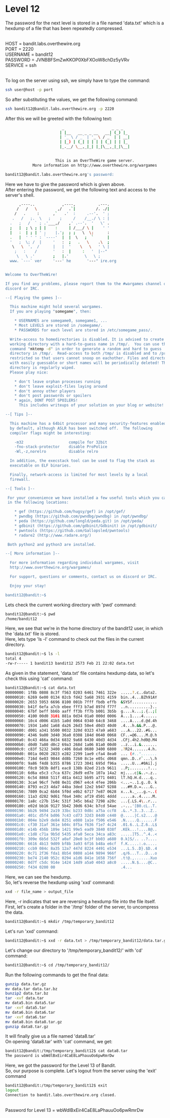 # Level 12
The password for the next level is stored in a file named 'data.txt' which is a hexdump of a file that has been repeatedly compressed.<br /><br />

HOST = bandit.labs.overthewire.org<br />
PORT = 2220<br />
USERNAME = bandit12<br />
PASSWORD = JVNBBFSmZwKKOP0XbFXOoW8chDz5yVRv<br />
SERVICE = ssh<br /><br />

To log on the server using ssh, we simply have to type the command:
```bash
ssh user@host -p port
```
So after substituting the values, we get the following command:
```bash
ssh bandit12@bandit.labs.overthewire.org -p 2220
```
After this we will be greeted with the following text:
```bash
                         _                     _ _ _   
                        | |__   __ _ _ __   __| (_) |_ 
                        | '_ \ / _` | '_ \ / _` | | __|
                        | |_) | (_| | | | | (_| | | |_ 
                        |_.__/ \__,_|_| |_|\__,_|_|\__|
                                                       

                      This is an OverTheWire game server. 
            More information on http://www.overthewire.org/wargames

bandit12@bandit.labs.overthewire.org's password:
```
Here we have to give the password which is given above.<br />
After entering the password, we get the following text and access to the server's shell.
```bash
      ,----..            ,----,          .---.
     /   /   \         ,/   .`|         /. ./|
    /   .     :      ,`   .'  :     .--'.  ' ;
   .   /   ;.  \   ;    ;     /    /__./ \ : |
  .   ;   /  ` ; .'___,/    ,' .--'.  '   \' .
  ;   |  ; \ ; | |    :     | /___/ \ |    ' '
  |   :  | ; | ' ;    |.';  ; ;   \  \;      :
  .   |  ' ' ' : `----'  |  |  \   ;  `      |
  '   ;  \; /  |     '   :  ;   .   \    .\  ;
   \   \  ',  /      |   |  '    \   \   ' \ |
    ;   :    /       '   :  |     :   '  |--"
     \   \ .'        ;   |.'       \   \ ;
  www. `---` ver     '---' he       '---" ire.org


Welcome to OverTheWire!

If you find any problems, please report them to the #wargames channel on
discord or IRC.

--[ Playing the games ]--

  This machine might hold several wargames.
  If you are playing "somegame", then:

    * USERNAMES are somegame0, somegame1, ...
    * Most LEVELS are stored in /somegame/.
    * PASSWORDS for each level are stored in /etc/somegame_pass/.

  Write-access to homedirectories is disabled. It is advised to create a
  working directory with a hard-to-guess name in /tmp/.  You can use the
  command "mktemp -d" in order to generate a random and hard to guess
  directory in /tmp/.  Read-access to both /tmp/ is disabled and to /proc
  restricted so that users cannot snoop on eachother. Files and directories
  with easily guessable or short names will be periodically deleted! The /tmp
  directory is regularly wiped.
  Please play nice:

    * don't leave orphan processes running
    * don't leave exploit-files laying around
    * don't annoy other players
    * don't post passwords or spoilers
    * again, DONT POST SPOILERS!
      This includes writeups of your solution on your blog or website!

--[ Tips ]--

  This machine has a 64bit processor and many security-features enabled
  by default, although ASLR has been switched off.  The following
  compiler flags might be interesting:

    -m32                    compile for 32bit
    -fno-stack-protector    disable ProPolice
    -Wl,-z,norelro          disable relro

  In addition, the execstack tool can be used to flag the stack as
  executable on ELF binaries.

  Finally, network-access is limited for most levels by a local
  firewall.

--[ Tools ]--

 For your convenience we have installed a few useful tools which you can find
 in the following locations:

    * gef (https://github.com/hugsy/gef) in /opt/gef/
    * pwndbg (https://github.com/pwndbg/pwndbg) in /opt/pwndbg/
    * peda (https://github.com/longld/peda.git) in /opt/peda/
    * gdbinit (https://github.com/gdbinit/Gdbinit) in /opt/gdbinit/
    * pwntools (https://github.com/Gallopsled/pwntools)
    * radare2 (http://www.radare.org/)

 Both python2 and python3 are installed.

--[ More information ]--

  For more information regarding individual wargames, visit
  http://www.overthewire.org/wargames/

  For support, questions or comments, contact us on discord or IRC.

  Enjoy your stay!

bandit12@bandit:~$
```
Lets check the current working directory with 'pwd' command:
```bash
bandit12@bandit:~$ pwd
/home/bandit12
```
Here, we see that we're in the home directory of the bandit12 user, in which the 'data.txt' file is stored.<br />
Here, lets type 'ls -l' command to check out the files in the current directory.
```bash
bandit12@bandit:~$ ls -l
total 4
-rw-r----- 1 bandit13 bandit12 2573 Feb 21 22:02 data.txt
```
As given in the statement, 'data.txt' file contains hexdump data, so let's check this using 'cat' command:
```bash
bandit12@bandit:~$ cat data.txt
00000000: 1f8b 0808 8c3f f563 0203 6461 7461 322e  .....?.c..data2.
00000010: 6269 6e00 0134 02cb fd42 5a68 3931 4159  bin..4...BZh91AY
00000020: 2653 5953 6696 8100 001b 7fff fbdb effb  &SYSf...........
00000030: b41f 6efa a7cb ebee fff3 b7ad 897d f77f  ..n..........}..
00000040: 67bf beff bb6b aaff ff3b ff7b b001 3b5b  g....k...;.{..;[
00000050: 4100 00d0 3101 881a 0d34 01a0 000d 0006  A...1....4......
00000060: 10c4 d006 41b5 1a0d 0064 0340 64c8 3468  ....A....d.@d.4h
00000070: 1934 1a0d 1a68 da26 26d3 50e4 d0d3 40d0  .4...h.&&.P...@.
00000080: d001 a341 b500 0032 320d 0323 47a9 a683  ...A...22..#G...
00000090: 4346 9a00 3d40 36a0 0308 184d 0640 0068  CF..=@6....M.@.h
000000a0: 0c43 466a 0d34 6832 9a68 6430 40d3 4d34  .CFj.4h2.hd0@.M4
000000b0: d0d0 7a80 d0c2 69a3 268d 1a06 81a0 00d0  ..z...i.&.......
000000c0: c83f 5232 3400 c406 8da8 0680 3400 6800  .?R24.......4.h.
000000d0: 001a 0020 2823 e282 2299 1ae9 cfa4 8ea0  ... (#..".......
000000e0: 716d 6e03 9844 dd8b 7260 8c1e e05c d068  qmn..D..r`...\.h
000000f0: 9a86 f4d8 b355 8786 1723 3041 695d f96a  .....U...#0Ai].j
00000100: f8c0 503b 8df1 eac8 138b 82ed 21cb 9611  ..P;........!...
00000110: 6d6a e5c3 c7ca 637c 26d9 ed7e 107a 14a2  mj....c|&..~.z..
00000120: 6c54 8868 511f 481a 6412 bb95 a771 0401  lT.hQ.H.d....q..
00000130: 3ca4 96cf 7e08 0e31 d967 e4c4 4fee 206b  <...~..1.g..O. k
00000140: 8793 ec23 4da7 44ba 3ded 12e2 b947 9288  ...#M.D.=....G..
00000150: 7809 0ca2 6b04 5f0d e0b2 6717 7e87 0628  x...k._...g.~..(
00000160: 11a3 d282 9d61 f0a4 340c af19 d501 4ddd  .....a..4.....M.
00000170: 1a8c c27b 154c 531f 345c b6a2 7298 a20c  ...{.LS.4\..r...
00000180: e02d bb16 9127 5b42 30d6 634c b7cd 54ae  .-...'[B0.cL..T.
00000190: bb26 9494 2a19 33bc b233 0d8c a75a ccf8  .&..*.3..3...Z..
000001a0: 401c d5f4 bd06 7c43 cd73 32d3 84d0 c440  @.....|C.s2....@
000001b0: 004e b2e9 de84 8251 e080 1a1e f506 e546  .N.....Q.......F
000001c0: cf30 31af 361e b04c 8f5a f636 f1e7 4c24  .01.6..L.Z.6..L$
000001d0: e14b 456b 109e 1421 99e5 ead9 3840 038f  .KEk...!....8@..
000001e0: c1d8 c71a 9b5d 5435 afa0 5eca 34ca a83c  .....]T5..^.4..<
000001f0: 309e 6b5d 532f a0af 20e0 bc3f bb03 a680  0.k]S/.. ..?....
00000200: 6616 4b13 9d09 bf8b 3a93 6f16 b48a e6cf  f.K.....:.o.....
00000210: ccb9 084c 8a35 12a7 447d 8224 4491 e534  ...L.5..D}.$D..4
00000220: 0c71 2f36 fda1 8b54 0808 a144 9894 966f  .q/6...T...D...o
00000230: be74 2140 952c 0294 a1d6 841e 1658 756f  .t!@.,.......Xuo
00000240: 0d7f c5dc 914e 1424 14d9 a5a0 4043 a8c0  .....N.$....@C..
00000250: f434 0200 00                             .4...
```
Here, we can see the hexdump.<br />
So, let's reverse the hexdump using 'xxd' command:
```bash
xxd -r file_name > output_file
```
Here, -r indicates that we are reversing a hexdump file into the file itself.<br />
First, let's create a folder in the '/tmp' folder of the server, to uncompress the data.
```bash
bandit12@bandit:~$ mkdir /tmp/temporary_bandit12
```
Let's run 'xxd' command:
```bash
bandit12@bandit:~$ xxd -r data.txt > /tmp/temporary_bandit12/data.tar.gz
```
Let's change our directory to '/tmp/temporary_bandit12/' with 'cd' command:
```bash
bandit12@bandit:~$ cd /tmp/temporary_bandit12/
```
Run the following commands to get the final data:
```bash
gunzip data.tar.gz
mv data.tar data.tar.bz
bunzip2 data.tar.bz
tar -xvf data.tar
mv data5.bin data5.tar
tar -xvf data5.tar
mv data6.bin data6.tar
tar -xvf data6.tar
mv data8.bin data8.tar.gz
gunzip data8.tar.gz
```
It will finally give us a file named 'data8.tar'<br />
On opening 'data8.tar' with 'cat' command, we get:
```bash
bandit12@bandit:/tmp/temporary_bandit12$ cat data8.tar 
The password is wbWdlBxEir4CaE8LaPhauuOo6pwRmrDw
```
Here, we got the password for the Level 13 of Bandit.<br />
So, our purpose is complete. Let's logout from the server using the 'exit' command
```bash
bandit12@bandit:/tmp/temporary_bandit12$ exit
logout
Connection to bandit.labs.overthewire.org closed.
```
<br />
Password for Level 13 = wbWdlBxEir4CaE8LaPhauuOo6pwRmrDw


